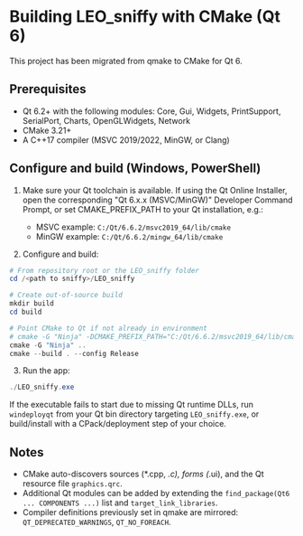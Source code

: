 # Building LEO_sniffy with CMake (Qt 6)

This project has been migrated from qmake to CMake for Qt 6.

## Prerequisites
- Qt 6.2+ with the following modules: Core, Gui, Widgets, PrintSupport, SerialPort, Charts, OpenGLWidgets, Network
- CMake 3.21+
- A C++17 compiler (MSVC 2019/2022, MinGW, or Clang)

## Configure and build (Windows, PowerShell)

1. Make sure your Qt toolchain is available. If using the Qt Online Installer, open the corresponding "Qt 6.x.x (MSVC/MinGW)" Developer Command Prompt, or set CMAKE_PREFIX_PATH to your Qt installation, e.g.:
   - MSVC example: `C:/Qt/6.6.2/msvc2019_64/lib/cmake`
   - MinGW example: `C:/Qt/6.6.2/mingw_64/lib/cmake`

2. Configure and build:

```powershell
# From repository root or the LEO_sniffy folder
cd /<path to sniffy>/LEO_sniffy

# Create out-of-source build
mkdir build
cd build

# Point CMake to Qt if not already in environment
# cmake -G "Ninja" -DCMAKE_PREFIX_PATH="C:/Qt/6.6.2/msvc2019_64/lib/cmake" ..
cmake -G "Ninja" ..
cmake --build . --config Release
```

3. Run the app:
```powershell
./LEO_sniffy.exe
```

If the executable fails to start due to missing Qt runtime DLLs, run `windeployqt` from your Qt bin directory targeting `LEO_sniffy.exe`, or build/install with a CPack/deployment step of your choice.

## Notes
- CMake auto-discovers sources (*.cpp, *.c), forms (*.ui), and the Qt resource file `graphics.qrc`.
- Additional Qt modules can be added by extending the `find_package(Qt6 ... COMPONENTS ...)` list and `target_link_libraries`.
- Compiler definitions previously set in qmake are mirrored: `QT_DEPRECATED_WARNINGS`, `QT_NO_FOREACH`.